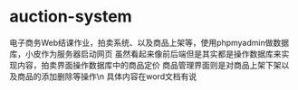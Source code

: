 # auction-system
电子商务Web结课作业，拍卖系统、以及商品上架等，使用phpmyadmin做数据库，小皮作为服务器启动网页
虽然看起来像前后端但是其实都是操作数据库来实现内容，拍卖界面操作数据库中的商品定价
商品管理界面则是对商品上架下架以及商品的添加删除等操作\n
具体内容在word文档有说
